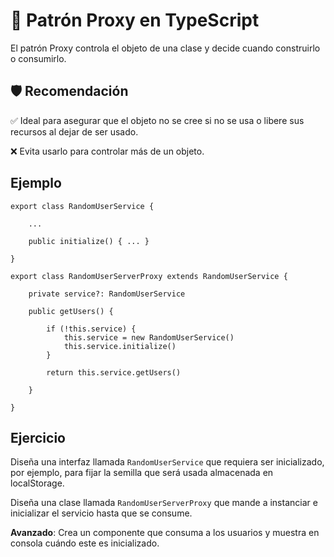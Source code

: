 # 🔐 Patrón Proxy en TypeScript

El patrón Proxy controla el objeto de una clase y decide cuando construirlo o consumirlo.

## 🛡️ Recomendación

✅ Ideal para asegurar que el objeto no se cree si no se usa o libere sus recursos al dejar de ser usado.

❌ Evita usarlo para controlar más de un objeto.

## Ejemplo

```tsx
export class RandomUserService {

    ...

    public initialize() { ... }

}

export class RandomUserServerProxy extends RandomUserService {

    private service?: RandomUserService

    public getUsers() {

        if (!this.service) {
            this.service = new RandomUserService()
            this.service.initialize()
        }

        return this.service.getUsers()

    }

}
```

## Ejercicio

Diseña una interfaz llamada `RandomUserService` que requiera ser inicializado, por ejemplo, para fijar la semilla que será usada almacenada en localStorage.

Diseña una clase llamada `RandomUserServerProxy` que mande a instanciar e inicializar el servicio hasta que se consume.

**Avanzado**: Crea un componente que consuma a los usuarios y muestra en consola cuándo este es inicializado.